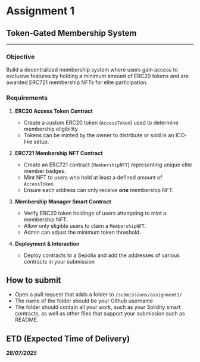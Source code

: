 # **Assignment 1**

## Token-Gated Membership System

---

### **Objective**

Build a decentralized membership system where users gain access to exclusive features by holding a minimum amount of ERC20 tokens and are awarded ERC721 membership NFTs for elite participation.

### **Requirements**

1. **ERC20 Access Token Contract**

   * Create a custom ERC20 token (`AccessToken`) used to determine membership eligibility.
   * Tokens can be minted by the owner to distribute or sold in an ICO-like setup.

2. **ERC721 Membership NFT Contract**

   * Create an ERC721 contract (`MembershipNFT`) representing unique elite member badges.
   * Mint NFT to users who hold at least a defined amount of `AccessToken`.
   * Ensure each address can only receive **one** membership NFT.

3. **Membership Manager Smart Contract**

   * Verify ERC20 token holdings of users attempting to mint a membership NFT.
   * Allow only eligible users to claim a `MembershipNFT`.
   * Admin can adjust the minimum token threshold.

4. **Deployment & Interaction**

   * Deploy contracts to a Sepolia and add the addresses of various contracts in your submission

## How to submit

* Open a pull request that adds a folder to `/submissions/assignment1/`
* The name of the folder should be your Github username
* The folder should contain all your work, such as your Solidity smart contracts, as well as other files that support your submission such as README.

## ETD (Expected Time of Delivery)

***28/07/2025***